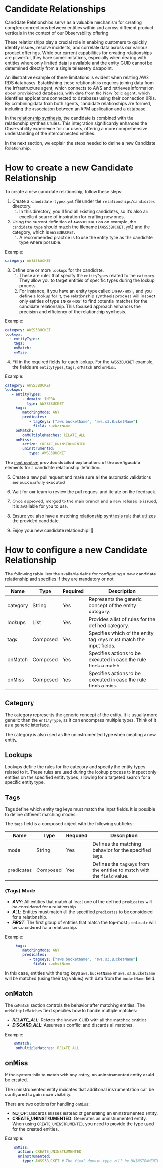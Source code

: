# Candidate Relationships

Candidate Relationships serve as a valuable mechanism for creating complex connections between entities within 
and across different product verticals in the context of our Observability offering.

These relationships play a crucial role in enabling customers to quickly identify issues, resolve incidents, 
and correlate data across our various product offerings. 
While our current capabilities for creating relationships are powerful, they have some limitations, 
especially when dealing with entities where only limited data is available and the entity GUID cannot be determined 
directly from a single telemetry datapoint.

An illustrative example of these limitations is evident when relating AWS RDS databases. 
Establishing these relationships requires joining data from the Infrastructure agent, which connects to AWS and retrieves information about provisioned databases, 
with data from the New Relic agent, which identifies applications connected to databases using their connection URIs. 
By combining data from both agents, candidate relationships are formed, including the association between an APM application and a database. 

In the [relationship synthesis](relationship_synthesis.md), the candidate is combined with the relationship synthesis rules. 
This integration significantly enhances the Observability experience for our users, offering a more comprehensive understanding of the interconnected entities.

In the next section, we explain the steps needed to define a new Candidate Relationship.

# How to create a new Candidate Relationship

To create a new candidate relationship, follow these steps:

1. Create a `<candidate-type>.yml` file under the `relationships/candidates` directory.
   1. In this directory, you'll find all existing candidates, so it's also an excellent source of inspiration for crafting new ones.
2. Using the current definition of `AWSS3BUCKET` as an example, the `candidate-type` should match the
filename (`AWSS3BUCKET.yml`) and the category, which is `AWSS3BUCKET`.
   1. A recommended practice is to use the entity type as the candidate type where possible.

Example:

```yaml
category: AWSS3BUCKET
```

3. Define one or more `lookups` for the candidate. 
   1. These are rules that specify the `entityTypes` related to the `category`. 
   They allow you to target entities of specific types during the lookup process. 
   2. For instance, if you have an entity type called `INFRA-HOST`, and you define a lookup for it, 
   the relationship synthesis process will inspect only entities of type `INFRA-HOST` to find potential matches for the candidate relationship. 
   This focused approach enhances the precision and efficiency of the relationship synthesis.

Example:

```yaml
category: AWSS3BUCKET
lookups:
  - entityTypes:
    tags:
    onMatch:
    onMiss:
```

4. Fill in the required fields for each lookup. For the `AWSS3BUCKET` example, the fields are `entityTypes`, `tags`, `onMatch` and `onMiss`.

Example:

```yaml
category: AWSS3BUCKET
lookups:
   - entityTypes:
        - domain: INFRA
          type: AWSS3BUCKET
     tags:
        matchingMode: ANY
        predicates:
           - tagKeys: ["aws.bucketName", "aws.s3.BucketName"]
             field: bucketName
     onMatch:
        onMultipleMatches: RELATE_ALL
     onMiss:
        action: CREATE_UNINSTRUMENTED
        uninstrumented:
           type: AWSS3BUCKET
```

The [next section](#how-to-configure-a-new-candidate-relationship) provides detailed explanations of the configurable elements for a candidate relationship definition.

5. Create a new pull request and make sure all the automatic validations are successfully executed.

6. Wait for our team to review the pull request and iterate on the feedback.

7. Once approved, merged to the main branch and a new release is issued, it is available for you to use.

8. Ensure you also have a matching [relationship synthesis rule](relationship_synthesis.md) that [utilizes](relationship_synthesis.md#lookupguid) the provided candidate.

9. Enjoy your new candidate relationship! :tada:

# How to configure a new Candidate Relationship

The following table lists the available fields for configuring a new candidate relationship and specifies if they are mandatory or not.

| **Name** | **Type** | **Required** | **Description**                                                     |
|----------|----------|-------------|---------------------------------------------------------------------|
| category | String   | Yes         | Represents the generic concept of the entity category.              |
| lookups  | List     | Yes         | Provides a list of rules for the defined category.                  |
| tags     | Composed | Yes         | Specifies which of the entity tag keys must match the input fields. |
| onMatch  | Composed | Yes         | Specifies actions to be executed in case the rule finds a match.    |
| onMiss   | Composed | Yes         | Specifies actions to be executed in case the rule finds a miss.     |

## Category

The category represents the generic concept of the entity. It is usually more generic than the `entityType`, 
as it can encompass multiple types. Think of it as a generic interface.

The category is also used as the uninstrumented type when creating a new entity.

## Lookups

Lookups define the rules for the category and specify the entity types related to it. 
These rules are used during the lookup process to inspect only entities on the specified entity types, 
allowing for a targeted search for a specific entity type.

## Tags

Tags define which entity tag keys must match the input fields. It is possible to define different matching modes.

The `tags` field is a composed object with the following subfields:

| **Name**   | **Type** | **Required** | **Description**                                                         |
|------------|----------|-------------|--------------------------------------------------------------------------|
| mode       | String   | Yes         | Defines the matching behavior for the specified tags.                    |
| predicates | Composed | Yes         | Defines the `tagKeys` from the entities to match with the `field` value. |

### (Tags) Mode

* ***ANY***: All entities that match at least one of the defined `predicates` will be considered for a relationship.
* ***ALL***: Entities must match all the specified `predicates` to be considered for a relationship.
* ***FIRST***: The first group of entities that match the top-most `predicate` will be considered for a relationship.

Example:
```yaml
     tags:
        matchingMode: ANY
        predicates:
           - tagKeys: ["aws.bucketName", "aws.s3.BucketName"]
             field: bucketName
```

In this case, entities with the tag keys `aws.bucketName` or `aws.s3.BucketName` will be matched (using their tag values) 
with data from the `bucketName` field.

## onMatch

The `onMatch` section controls the behavior after matching entities. The `onMultipleMatches` field specifies how to handle multiple matches:

* ***RELATE_ALL***: Relates the known GUID with all the matched entities.
* ***DISCARD_ALL***: Assumes a conflict and discards all matches.

Example:
```yaml
    onMatch:
     onMultipleMatches: RELATE_ALL
```

## onMiss

If the system fails to match with any entity, an uninstrumented entity could be created.

The uninstrumented entity indicates that additional instrumentation can be configured to gain more visibility.

There are two options for handling `onMiss`:

* **NO_OP**: Discards misses instead of generating an uninstrumented entity.
* **CREATE_UNINSTRUMENTED**: Generates an uninstrumented entity.
When using `CREATE_UNINSTRUMENTED`, you need to provide the type used for the created entities.

Example:
```yaml
    onMiss:
      action: CREATE_UNINSTRUMENTED
      uninstrumented:
        type: AWSS3BUCKET # The final domain-type will be UNINSTRUMENTED-AWSS3BUCKET
```
